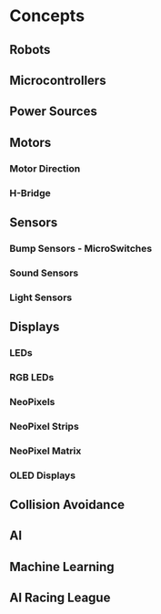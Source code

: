 # Concepts

## Robots

## Microcontrollers

## Power Sources

## Motors

### Motor Direction

### H-Bridge

## Sensors

### Bump Sensors - MicroSwitches

### Sound Sensors

### Light Sensors

## Displays

### LEDs

### RGB LEDs

### NeoPixels

### NeoPixel Strips

### NeoPixel Matrix

### OLED Displays

## Collision Avoidance

## AI

## Machine Learning

## AI Racing League
